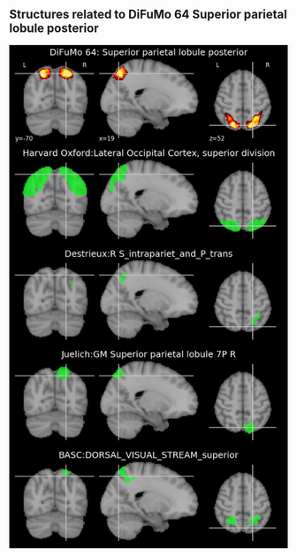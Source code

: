 


## Structures related to DiFuMo 64 Superior parietal lobule posterior

![27](27.jpg "Structures related to DiFuMo 64 Superior parietal lobule posterior")